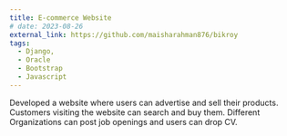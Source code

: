 ```yaml
---
title: E-commerce Website
# date: 2023-08-26
external_link: https://github.com/maisharahman876/bikroy
tags:
  - Django,
  - Oracle
  - Bootstrap
  - Javascript
---
```


Developed a website where users can advertise and sell their products. Customers visiting the website can search and buy them. Different Organizations can post job openings and users can drop CV.

<!--more-->
